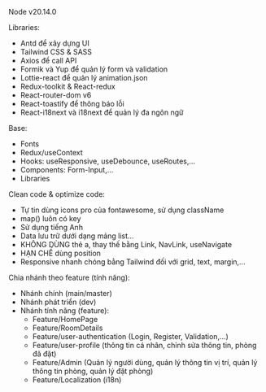 Node v20.14.0

Libraries:

- Antd để xây dựng UI
- Tailwind CSS & SASS
- Axios để call API
- Formik và Yup để quản lý form và validation
- Lottie-react để quản lý animation.json
- Redux-toolkit & React-redux
- React-router-dom v6
- React-toastify để thông báo lỗi
- React-i18next và i18next để quản lý đa ngôn ngữ

Base:

- Fonts
- Redux/useContext
- Hooks: useResponsive, useDebounce, useRoutes,...
- Components: Form-Input,...
- Libraries

Clean code & optimize code:

- Tự tin dùng icons pro của fontawesome, sử dụng className
- map() luôn có key
- Sử dụng tiếng Anh
- Data lưu trữ dưới dạng mảng list...
- KHÔNG DÙNG thẻ a, thay thế bằng Link, NavLink, useNavigate
- HẠN CHẾ dùng position
- Responsive nhanh chóng bằng Tailwind đối với grid, text, margin,...

Chia nhánh theo feature (tính năng):

- Nhánh chính (main/master)
- Nhánh phát triển (dev)
- Nhánh tính năng (feature):
  - Feature/HomePage
  - Feature/RoomDetails
  - Feature/user-authentication (Login, Register, Validation,...)
  - Feature/user-profile (thông tin cá nhân, chỉnh sửa thông tin, phòng đã đặt)
  - Feature/Admin (Quản lý người dùng, quản lý thông tin vị trí, quản lý thông tin phòng, quản lý đặt phòng)
  - Feature/Localization (i18n)
